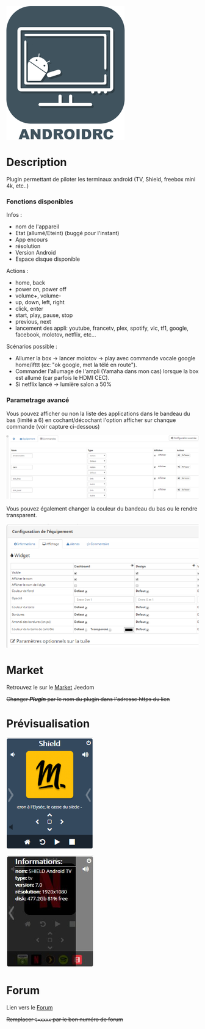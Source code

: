 ![icon](../images/AndroidRemoteControl_icon.png)
# Description

Plugin permettant de piloter les terminaux android (TV, Shield, freebox mini 4k, etc..)

### Fonctions disponibles
Infos :
* nom de l'appareil
* Etat (allumé/Eteint) (buggé pour l'instant)
* App encours
* résolution
* Version Android
* Espace disque disponible

Actions :
* home, back
* power on, power off
* volume+, volume-
* up, down, left, right
* click, enter
* start, play, pause, stop
* previous, next
* lancement des appli: youtube, francetv, plex, spotify, vlc, tf1, google, facebook, molotov, netflix, etc...


Scénarios possible :
* Allumer la box -> lancer molotov -> play avec commande vocale google home/ifttt (ex: "ok google, met la télé en route").
* Commander l'allumage de l'ampli (Yamaha dans mon cas) lorsque la box est allumé (car parfois le HDMI CEC).
* Si netflix lancé -> lumière salon a 50%

### Parametrage avancé
Vous pouvez afficher ou non la liste des applications dans le bandeau du bas (limité a 6) en cochant/décochant l'option afficher sur chanque commande (voir capture ci-dessous)

![Screenshot3](../images/Screenshot3.png)

Vous pouvez également changer la couleur du bandeau du bas ou le rendre transparent.

![Screenshot4](../images/Screenshot4.png)


# Market

Retrouvez le sur le [Market](https://www.jeedom.com/market/index.php?v=d&p=market&type=plugin&&name=Plugin) Jeedom

~~Changer **_Plugin_** par le nom du plugin dans l'adresse https du lien~~

# Prévisualisation

![screenshot1](../images/Screenshot1.png)

![screenshot2](../images/Screenshot2.png)

# Forum

Lien vers le [Forum](https://www.jeedom.com/forum/viewtopic.php?t=xxxx)

~~Remplacer `t=xxxx` par le bon numéro de forum~~
